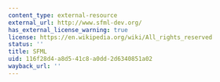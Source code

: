 ```yaml
---
content_type: external-resource
external_url: http://www.sfml-dev.org/
has_external_license_warning: true
license: https://en.wikipedia.org/wiki/All_rights_reserved
status: ''
title: SFML
uid: 116f28d4-a8d5-41c8-a0dd-2d6340851a02
wayback_url: ''
---
```

